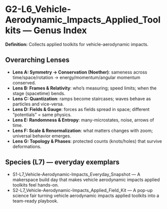 # G2-L6_Vehicle-Aerodynamic_Impacts_Applied_Toolkits — Genus Index
**Definition:** Collects applied toolkits for vehicle-aerodynamic impacts.

## Overarching Lenses

- **Lens A: Symmetry -> Conservation (Noether)**: sameness across time/space/rotation → energy/momentum/angular momentum conserved.
- **Lens B: Frames & Relativity**: who’s measuring; speed limits; when the stage (spacetime) bends.
- **Lens C: Quantization**: ramps become staircases; waves behave as particles and vice-versa.
- **Lens D: Fields & Gauge**: forces as fields spread in space; different “potentials” = same physics.
- **Lens E: Randomness & Entropy**: many-microstates, noise, arrows of time.
- **Lens F: Scale & Renormalization**: what matters changes with zoom; universal behavior emerges.
- **Lens G: Topology & Phases**: protected counts (knots/holes) that survive deformations.

## Species (L7) — everyday exemplars
- S1-L7_Vehicle-Aerodynamic-Impacts_Everyday_Snapshot — A makerspace build day that makes vehicle aerodynamic impacts applied toolkits feel hands-on.
- S2-L7_Vehicle-Aerodynamic-Impacts_Applied_Field_Kit — A pop-up science fair turning vehicle aerodynamic impacts applied toolkits into a team-ready playbook.
